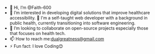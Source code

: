 - 👋 Hi, I’m @Faith-600
- 👀 I’m interested in developing digital solutions that improve healthcare accessibility.
🌱 I'm a self-taught web developer with a background in public health, currently transitioning into software engineering. 
- 💞️ I’m looking to collaborate on open-source projects especially those that focuses on health tech.
- 📫 How to reach me:dualgreatness@gmail.com
- ⚡ Fun fact: I love Coding😊

 



<!---
Faith-600/Faith-600 is a ✨ special ✨ repository because its `README.md` (this file) appears on your GitHub profile.
You can click the Preview link to take a look at your changes.
--->

